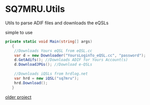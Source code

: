 # SQ7MRU.Utils
Utils to parse ADIF files and downloads the eQSLs

simple to use 

```c#
private static void Main(string[] args)
   {
    //Downloads Yours eQSL from eQSL.cc
    var d = new Downloader("YoursLoginTo_eQSL.cc", "password");
    d.GetAdifs(); //Downloads ADIF for Yours Account(s)
    d.DownloadJPGs(); //Download e-QSLs 
	
	//Downloads iQSLs from hrdlog.net
	var hrd = new iQSL("sq7mru");
    hrd.Download();
   }
```

[older project]( https://eqsldownloader.codeplex.com/)

